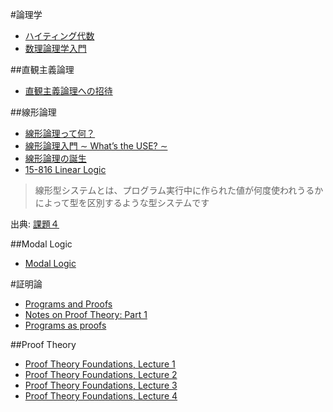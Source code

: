 #論理学
* [ハイティング代数](http://www.info.human.nagoya-u.ac.jp/lab/phil/kukita/others/Heyting_algebra.pdf)
* [数理論理学入門](http://www.math.h.kyoto-u.ac.jp/~takasaki/edu/logic/)

##直観主義論理
* [直観主義論理への招待](http://www.kurims.kyoto-u.ac.jp/~terui/summer2013.pdf)

##線形論理
* [線形論理って何？](http://web.yl.is.s.u-tokyo.ac.jp/kobalab/kadai99/linear-logic.html)
* [線形論理入門 ∼ What’s the USE? ∼](http://www.kurims.kyoto-u.ac.jp/~terui/summer1.pdf)
* [線形論理の誕生](http://www.kurims.kyoto-u.ac.jp/~terui/birth.pdf)
* [15-816 Linear Logic](http://www.cs.cmu.edu/~./fp/courses/15816-f01/index.html)

> 線形型システムとは、プログラム実行中に作られた値が何度使われうるかによって型を区別するような型システムです

出典: [課題４](http://web.yl.is.s.u-tokyo.ac.jp/kobalab/kadai99/kadai4.html)

##Modal Logic
* [Modal Logic](http://plato.stanford.edu/entries/logic-modal/)

#証明論
* [Programs and Proofs](http://ilyasergey.net/pnp/)
* [Notes on Proof Theory: Part 1](http://jozefg.bitbucket.org/posts/2015-02-11-proof-theory1.html)
* [Programs as proofs](http://arxiv.org/abs/1509.04040)

##Proof Theory
* [Proof Theory Foundations, Lecture 1](https://www.youtube.com/watch?v=YRu7Xi-mNK8)
* [Proof Theory Foundations, Lecture 2](https://www.youtube.com/watch?v=JzIAEv8fN88)
* [Proof Theory Foundations, Lecture 3](https://www.youtube.com/watch?v=nw0JAF79gYI)
* [Proof Theory Foundations, Lecture 4](https://www.youtube.com/watch?v=_XtflAEN6aA)
